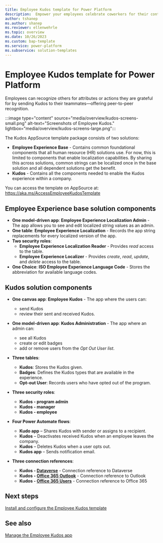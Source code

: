 ```yaml
---
title: Employee Kudos template for Power Platform
description:  Empower your employees celebrate coworkers for their contributions. Learn about the Employee Kudos template for Power Platform.
author: tshanep
ms.author: shanep
ms.reviewer: ellenwehrle
ms.topic: overview
ms.date: 10/26/2023
ms.custom: bap-template
ms.service: power-platform
ms.subservice: solution-templates
---
```

# Employee Kudos template for Power Platform

Employees can recognize others for attributes or actions they are grateful for by sending Kudos to their teammates—offering peer-to-peer recognition.

:::image type="content" source="media/overview/kudos-screens-small.png" alt-text="Screenshots of Employee Kudos." lightbox="media/overview/kudos-screens-large.png":::

The Kudos AppSource template package consists of two solutions:

- **Employee Experience Base** - Contains common foundational components that all human resource (HR) solutions use. For now, this is limited to components that enable localization capabilities. By sharing this across solutions, common strings can be localized once in the base solution and all dependent solutions get the benefit.
- **Kudos** - Contains all the components needed to enable the Kudos experience within a company.

You can access the template on AppSource at: <https://aka.ms/AccessEmployeeKudosTemplate>

## Employee Experience base solution components

- **One model-driven app**: **Employee Experience Localization Admin** - The app allows you to see and edit localized string values as an admin.
- **One table**: **Employee Experience Localization** - Records the app string replacements for every localized version of the app.
- **Two security roles**:
  - **Employee Experience Localization Reader** - Provides *read* access to the table.
  - **Employee Experience Localizer** - Provides *create*, *read*, *update*, and *delete* access to the table.
- **One Choice**: **ISO Employee Experience Language Code** - Stores the abbreviation for available language codes.

## Kudos solution components

- **One canvas app**: **Employee Kudos** - The app where the users can:

  - send Kudos
  - review their sent and received Kudos.
- **One model-driven app**: **Kudos Administration** - The app where an admin can:

  - see all Kudos
  - create or edit badges
  - add or remove users from the *Opt Out User list*.
- **Three tables**:
  - **Kudos**: Stores the Kudos given.
  - **Badges**: Defines the Kudos types that are available in the experience.
  - **Opt-out User**: Records users who have opted out of the program.
- **Three security roles**:
  - **Kudos - program admin**
  - **Kudos - manager**
  - **Kudos - employee**
- **Four Power Automate flows**:
  - **Kudo app** – Shares Kudos with sender or assigns to a recipient.
  - **Kudos** – Deactivates received Kudos when an employee leaves the company.
  - **Kudos** – Deletes Kudos when a user opts out.
  - **Kudos app** – Sends notification email.
- **Three connection references**:
  - **Kudos - [Dataverse](/connectors/commondataserviceforapps/)** - Connection reference to Dataverse
  - **Kudos - [Office 365 Outlook](/connectors/office365/)** - Connection reference to Outlook
  - **Kudos - [Office 365 Users](/connectors/office365users/)** - Connection reference to Office 365

## Next steps

[Install and configure the Employee Kudos template](install-and-configure.md)

## See also

[Manage the Employee Kudos app](manage.md)
